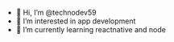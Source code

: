 - 👋 Hi, I’m @technodev59
- 👀 I’m interested in app development
- 🌱 I’m currently learning reactnative and node
